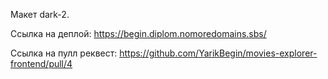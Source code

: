 Макет dark-2.

Ссылка на деплой: https://begin.diplom.nomoredomains.sbs/

Ссылка на пулл реквест: https://github.com/YarikBegin/movies-explorer-frontend/pull/4